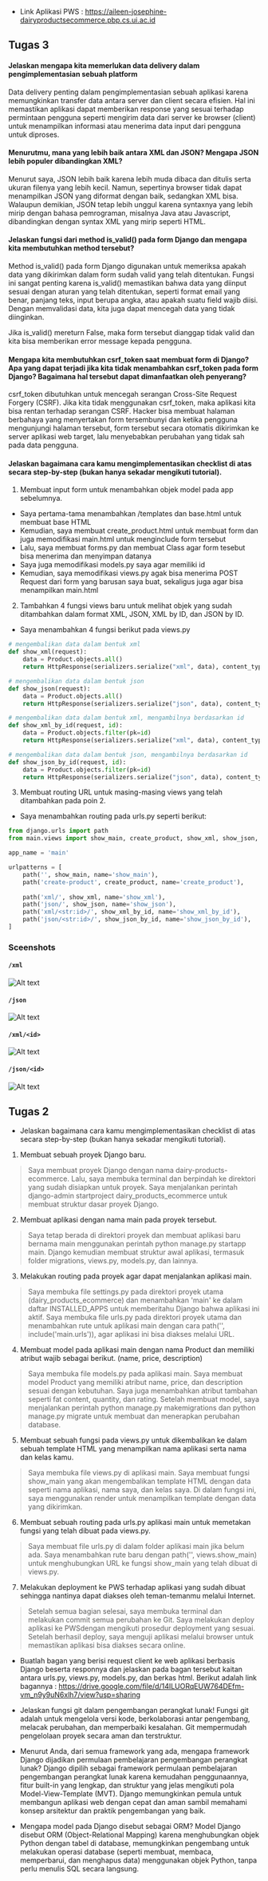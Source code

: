 - Link Aplikasi PWS : https://aileen-josephine-dairyproductsecommerce.pbp.cs.ui.ac.id 

## Tugas 3

#### Jelaskan mengapa kita memerlukan data delivery dalam pengimplementasian sebuah platform

Data delivery penting dalam pengimplementasian sebuah aplikasi karena memungkinkan transfer data antara server dan client secara efisien. Hal ini memastikan aplikasi dapat memberikan response yang sesuai terhadap permintaan pengguna seperti mengirim data dari server ke browser (client) untuk menampilkan informasi atau menerima data input dari pengguna untuk diproses.

#### Menurutmu, mana yang lebih baik antara XML dan JSON? Mengapa JSON lebih populer dibandingkan XML?

Menurut saya, JSON lebih baik karena lebih muda dibaca dan ditulis serta ukuran filenya yang lebih kecil. Namun, sepertinya browser tidak dapat menampilkan JSON yang diformat dengan baik, sedangkan XML bisa. Walaupun demikian, JSON tetap lebih unggul karena syntaxnya yang lebih mirip dengan bahasa pemrograman, misalnya Java atau Javascript, dibandingkan dengan syntax XML yang mirip seperti HTML.

#### Jelaskan fungsi dari method is_valid() pada form Django dan mengapa kita membutuhkan method tersebut?
Method is_valid() pada form Django digunakan untuk memeriksa apakah data yang dikirimkan dalam form sudah valid yang telah ditentukan. Fungsi ini sangat penting karena is_valid() memastikan bahwa data yang diinput sesuai dengan aturan yang telah ditentukan, seperti format email yang benar, panjang teks, input berupa angka, atau apakah suatu field wajib diisi. Dengan memvalidasi data, kita juga dapat mencegah data yang tidak diinginkan.

Jika is_valid() mereturn False, maka form tersebut dianggap tidak valid dan kita bisa memberikan error message kepada pengguna.

#### Mengapa kita membutuhkan csrf_token saat membuat form di Django? Apa yang dapat terjadi jika kita tidak menambahkan csrf_token pada form Django? Bagaimana hal tersebut dapat dimanfaatkan oleh penyerang?

csrf_token dibutuhkan untuk mencegah serangan Cross-Site Request Forgery (CSRF). Jika kita tidak menggunakan csrf_token, maka aplikasi kita bisa rentan terhadap serangan CSRF. Hacker bisa membuat halaman berbahaya yang menyertakan form tersembunyi dan ketika pengguna mengunjungi halaman tersebut, form tersebut secara otomatis dikirimkan ke server aplikasi web target, lalu menyebabkan perubahan yang tidak sah pada data pengguna. 

####  Jelaskan bagaimana cara kamu mengimplementasikan checklist di atas secara step-by-step (bukan hanya sekadar mengikuti tutorial).

1. Membuat input form untuk menambahkan objek model pada app sebelumnya.
- Saya pertama-tama menambahkan /templates dan base.html untuk membuat base HTML
- Kemudian, saya membuat create_product.html untuk membuat form dan juga memodifikasi main.html untuk menginclude form tersebut
- Lalu, saya membuat forms.py dan membuat Class agar form tesebut bisa menerima dan menyimpan datanya
- Saya juga memodifikasi models.py saya agar memiliki id
- Kemudian, saya memodifikasi views.py agak bisa menerima POST Request dari form yang barusan saya buat, sekaligus juga agar bisa menampilkan main.html

2. Tambahkan 4 fungsi views baru untuk melihat objek yang sudah ditambahkan dalam format XML, JSON, XML by ID, dan JSON by ID.

- Saya menambahkan 4 fungsi berikut pada views.py

```python
# mengembalikan data dalam bentuk xml
def show_xml(request):
    data = Product.objects.all()
    return HttpResponse(serializers.serialize("xml", data), content_type="application/xml")

# mengembalikan data dalam bentuk json
def show_json(request):
    data = Product.objects.all()
    return HttpResponse(serializers.serialize("json", data), content_type="application/json")

# mengembalikan data dalam bentuk xml, mengambilnya berdasarkan id
def show_xml_by_id(request, id):
    data = Product.objects.filter(pk=id)
    return HttpResponse(serializers.serialize("xml", data), content_type="application/xml")

# mengembalikan data dalam bentuk json, mengambilnya berdasarkan id
def show_json_by_id(request, id):
    data = Product.objects.filter(pk=id)
    return HttpResponse(serializers.serialize("json", data), content_type="application/json")
```

3. Membuat routing URL untuk masing-masing views yang telah ditambahkan pada poin 2.

- Saya menambahkan routing pada urls.py seperti berikut:

```python
from django.urls import path
from main.views import show_main, create_product, show_xml, show_json, show_xml_by_id, show_json_by_id

app_name = 'main'

urlpatterns = [
    path('', show_main, name='show_main'),
    path('create-product', create_product, name='create_product'),
    
    path('xml/', show_xml, name='show_xml'),
    path('json/', show_json, name='show_json'),
    path('xml/<str:id>/', show_xml_by_id, name='show_xml_by_id'),
    path('json/<str:id>/', show_json_by_id, name='show_json_by_id'),
]
```

### Sceenshots
#### `/xml`

![Alt text](image.png)

#### `/json`

![Alt text](image-1.png)

#### `/xml/<id>`

![Alt text](image-2.png)

#### `/json/<id>`

![Alt text](image-3.png)


## Tugas 2
- Jelaskan bagaimana cara kamu mengimplementasikan checklist di atas secara step-by-step (bukan hanya sekadar mengikuti tutorial).

1.  Membuat sebuah proyek Django baru.
> Saya membuat proyek Django dengan nama dairy-products-ecommerce.
> Lalu, saya membuka terminal dan berpindah ke direktori yang sudah disiapkan untuk proyek.
> Saya menjalankan perintah django-admin startproject dairy_products_ecommerce untuk membuat struktur dasar proyek Django.

2. Membuat aplikasi dengan nama main pada proyek tersebut.
> Saya tetap berada di direktori proyek dan membuat aplikasi baru bernama main menggunakan perintah python manage.py startapp main.
> Django kemudian membuat struktur awal aplikasi, termasuk folder migrations, views.py, models.py, dan lainnya.

3. Melakukan routing pada proyek agar dapat menjalankan aplikasi main.
> Saya membuka file settings.py pada direktori proyek utama (dairy_products_ecommerce) dan menambahkan 'main' ke dalam daftar INSTALLED_APPS untuk memberitahu Django bahwa aplikasi ini aktif.
> Saya membuka file urls.py pada direktori proyek utama dan menambahkan rute untuk aplikasi main dengan cara path('', include('main.urls')), agar aplikasi ini bisa diakses melalui URL.

4. Membuat model pada aplikasi main dengan nama Product dan memiliki atribut wajib sebagai berikut. (name, price, description)
> Saya membuka file models.py pada aplikasi main.
> Saya membuat model Product yang memiliki atribut name, price, dan description sesuai dengan kebutuhan. Saya juga menambahkan atribut tambahan seperti fat content, quantity, dan rating.
> Setelah membuat model, saya menjalankan perintah python manage.py makemigrations dan python manage.py migrate untuk membuat dan menerapkan perubahan database.

5. Membuat sebuah fungsi pada views.py untuk dikembalikan ke dalam sebuah template HTML yang menampilkan nama aplikasi serta nama dan kelas kamu.
> Saya membuka file views.py di aplikasi main.
> Saya membuat fungsi show_main yang akan mengembalikan template HTML dengan data seperti nama aplikasi, nama saya, dan kelas saya.
> Di dalam fungsi ini, saya menggunakan render untuk menampilkan template dengan data yang dikirimkan.

6. Membuat sebuah routing pada urls.py aplikasi main untuk memetakan fungsi yang telah dibuat pada views.py.
> Saya membuat file urls.py di dalam folder aplikasi main jika belum ada.
> Saya menambahkan rute baru dengan path('', views.show_main) untuk menghubungkan URL ke fungsi show_main yang telah dibuat di views.py.

7. Melakukan deployment ke PWS terhadap aplikasi yang sudah dibuat sehingga nantinya dapat diakses oleh teman-temanmu melalui Internet.
> Setelah semua bagian selesai, saya membuka terminal dan melakukan commit semua perubahan ke Git.
> Saya melakukan deploy aplikasi ke PWSdengan mengikuti prosedur deployment yang sesuai.
> Setelah berhasil deploy, saya menguji aplikasi melalui browser untuk memastikan aplikasi bisa diakses secara online.

- Buatlah bagan yang berisi request client ke web aplikasi berbasis Django beserta responnya dan jelaskan pada bagan tersebut kaitan antara urls.py, views.py, models.py, dan berkas html.
Berikut adalah link bagannya : https://drive.google.com/file/d/14ILUORqEUW764DEfm-vm_n9y9uN6xlh7/view?usp=sharing 

- Jelaskan fungsi git dalam pengembangan perangkat lunak!
Fungsi git adalah untuk mengelola versi kode, berkolaborasi antar pengembang, melacak perubahan, dan memperbaiki kesalahan. Git mempermudah pengelolaan proyek secara aman dan terstruktur.

- Menurut Anda, dari semua framework yang ada, mengapa framework Django dijadikan permulaan pembelajaran pengembangan perangkat lunak?
Django dipilih sebagai framework permulaan pembelajaran pengembangan perangkat lunak karena kemudahan penggunaannya, fitur built-in yang lengkap, dan struktur yang jelas mengikuti pola Model-View-Template (MVT). Django memungkinkan pemula untuk membangun aplikasi web dengan cepat dan aman sambil memahami konsep arsitektur dan praktik pengembangan yang baik.

- Mengapa model pada Django disebut sebagai ORM?
Model Django disebut ORM (Object-Relational Mapping) karena menghubungkan objek Python dengan tabel di database, memungkinkan pengembang untuk melakukan operasi database (seperti membuat, membaca, memperbarui, dan menghapus data) menggunakan objek Python, tanpa perlu menulis SQL secara langsung.